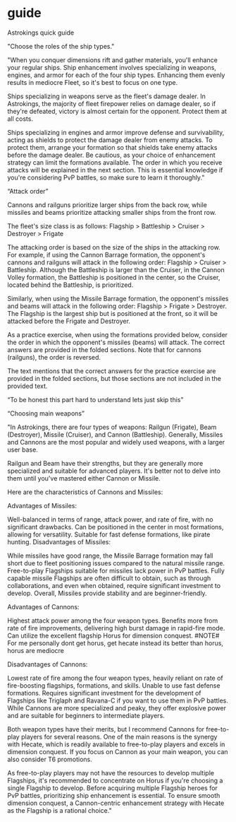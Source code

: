 # guide
Astrokings quick guide

"Choose the roles of the ship types."

"When you conquer dimensions rift and gather materials, you'll enhance your regular ships. Ship enhancement involves specializing in weapons, engines, and armor for each of the four ship types. Enhancing them evenly results in mediocre Fleet, so it's best to focus on one type.

Ships specializing in weapons serve as the fleet's damage dealer. In Astrokings, the majority of fleet firepower relies on damage dealer, so if they're defeated, victory is almost certain for the opponent. Protect them at all costs.

Ships specializing in engines and armor improve defense and survivability, acting as shields to protect the damage dealer from enemy attacks. To protect them, arrange your formation so that shields take enemy attacks before the damage dealer. Be cautious, as your choice of enhancement strategy can limit the formations available. The order in which you receive attacks will be explained in the next section. This is essential knowledge if you're considering PvP battles, so make sure to learn it thoroughly."

“Attack order”

Cannons and railguns prioritize larger ships from the back row, while missiles and beams prioritize attacking smaller ships from the front row.

The fleet's size class is as follows:
Flagship > Battleship > Cruiser > Destroyer > Frigate

The attacking order is based on the size of the ships in the attacking row. For example, if using the Cannon Barrage formation, the opponent's cannons and railguns will attack in the following order: Flagship > Cruiser > Battleship. Although the Battleship is larger than the Cruiser, in the Cannon Volley formation, the Battleship is positioned in the center, so the Cruiser, located behind the Battleship, is prioritized.

Similarly, when using the Missile Barrage formation, the opponent's missiles and beams will attack in the following order: Flagship > Frigate > Destroyer. The Flagship is the largest ship but is positioned at the front, so it will be attacked before the Frigate and Destroyer.

As a practice exercise, when using the formations provided below, consider the order in which the opponent's missiles (beams) will attack. The correct answers are provided in the folded sections. Note that for cannons (railguns), the order is reversed.

The text mentions that the correct answers for the practice exercise are provided in the folded sections, but those sections are not included in the provided text.

“To be honest this part hard to understand lets just skip this”


“Choosing main weapons”

"In Astrokings, there are four types of weapons: Railgun (Frigate), Beam (Destroyer), Missile (Cruiser), and Cannon (Battleship). Generally, Missiles and Cannons are the most popular and widely used weapons, with a larger user base.

Railgun and Beam have their strengths, but they are generally more specialized and suitable for advanced players. It's better not to delve into them until you've mastered either Cannon or Missile.

Here are the characteristics of Cannons and Missiles:

Advantages of Missiles:

Well-balanced in terms of range, attack power, and rate of fire, with no significant drawbacks.
Can be positioned in the center in most formations, allowing for versatility.
Suitable for fast defense formations, like pirate hunting.
Disadvantages of Missiles:

While missiles have good range, the Missile Barrage formation may fall short due to fleet positioning issues compared to the natural missile range.
Free-to-play Flagships suitable for missiles lack power in PvP battles. Fully capable missile Flagships are often difficult to obtain, such as through collaborations, and even when obtained, require significant investment to develop.
Overall, Missiles provide stability and are beginner-friendly.

Advantages of Cannons:

Highest attack power among the four weapon types.
Benefits more from rate of fire improvements, delivering high burst damage in rapid-fire mode.
Can utilize the excellent flagship Horus for dimension conquest.
#NOTE# For me personally dont get horus, get hecate instead its better than horus, horus are mediocre
 
Disadvantages of Cannons:

Lowest rate of fire among the four weapon types, heavily reliant on rate of fire-boosting flagships, formations, and skills.
Unable to use fast defense formations.
Requires significant investment for the development of Flagships like Triglaph and Ravana-C if you want to use them in PvP battles.
While Cannons are more specialized and peaky, they offer explosive power and are suitable for beginners to intermediate players.

Both weapon types have their merits, but I recommend Cannons for free-to-play players for several reasons. One of the main reasons is the synergy with Hecate, which is readily available to free-to-play players and excels in dimension conquest. If you focus on Cannon as your main weapon, you can also consider T6 promotions.

As free-to-play players may not have the resources to develop multiple Flagships, it's recommended to concentrate on Horus if you're choosing a single Flagship to develop. Before acquiring multiple Flagship heroes for PvP battles, prioritizing ship enhancement is essential. To ensure smooth dimension conquest, a Cannon-centric enhancement strategy with Hecate as the Flagship is a rational choice."


